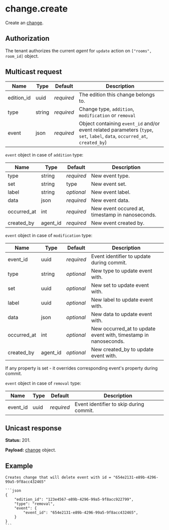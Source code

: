 # change.create

Create an [change](../change.md#change).

## Authorization

The tenant authorizes the current _agent_ for `update` action on `["rooms", room_id]` object.

## Multicast request

Name        | Type     | Default    | Description
----------- | -------- | ---------- | ------------------------------------------------------------
edition_id  | uuid     | _required_ | The edition this change belongs to.
type        | string   | _required_ | Change type, `addition`, `modification` or `removal`
event       | json     | _required_ | Object containing `event_id` and/or event related parameters (`type`, `set`, `label`, `data`, `occurred_at`, `created_by`)

`event` object in case of `addition` type:

Name            | Type         | Default    | Description
--------------- | ------------ | ---------- | ---------------------------------
type            | string       | _required_ | New event type.
set             | string       |       type | New event set.
label           | string       | _optional_ | New event label.
data            | json         | _required_ | New event data.
occurred_at     | int          | _required_ | New event occured at, timestamp in nanoseconds.
created_by      | agent_id     | _required_ | New event created by.

`event` object in case of `modification` type:

Name            | Type         | Default    | Description
--------------- | ------------ | ---------- | ---------------------------------
event_id        | uuid         | _required_ | Event identifier to update during commit.
type            | string       | _optional_ | New type to update event with.
set             | uuid         | _optional_ | New set to update event with.
label           | uuid         | _optional_ | New label to update event with.
data            | json         | _optional_ | New data to update event with.
occurred_at     | int          | _optional_ | New occurred_at to update event with, timestamp in nanoseconds.
created_by      | agent_id     | _optional_ | New created_by to update event with.

If any property is set - it overrides corresponding event's property during commit.

`event` object in case of `removal` type:

Name            | Type         | Default    | Description
--------------- | ------------ | ---------- | ---------------------------------
event_id        | uuid         | _required_ | Event identifier to skip during commit.


## Unicast response

**Status:** 201.

**Payload:** [change](../change.md#change) object.

## Example

    Creates change that will delete event with id = "654e2131-e89b-4296-99a5-9f8acc432465"

    ```json
    {
        "edition_id": "123e4567-e89b-4296-99a5-9f8acc922799",
        "type": "removal",
        "event": {
            "event_id": "654e2131-e89b-4296-99a5-9f8acc432465",
        }
    }
    ```
